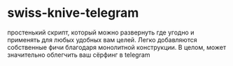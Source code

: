 # swiss-knive-telegram
простенький скрипт, который можно развернуть где угодно и применять для любых удобных вам целей. Легко добавляются собственные фичи благодаря монолитной конструкции. В целом, может значительно облегчить ваш сёрфинг в telegram
